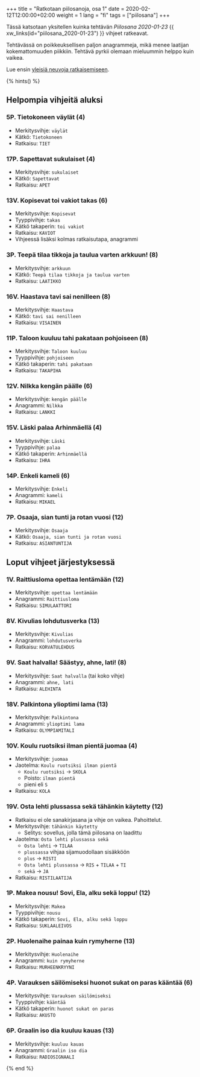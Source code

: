 +++
title = "Ratkotaan piilosanoja, osa 1"
date = 2020-02-12T12:00:00+02:00
weight = 1
lang = "fi"
tags = ["piilosana"]
+++

Tässä katsotaan yksitellen kuinka tehtävän *Piilosana 2020-01-23*  {{ xw_links(id="piilosana_2020-01-23") }} vihjeet ratkeavat.

Tehtävässä on poikkeuksellisen paljon anagrammeja, mikä menee laatijan kokemattomuuden piikkiin. Tehtävä pyrkii olemaan mieluummin helppo kuin vaikea.

<!--more-->

Lue ensin [yleisiä neuvoja ratkaisemiseen](@/piilosanat/ratkotaan/_index.md).

{% hints() %}

## Helpompia vihjeitä aluksi

### 5P. Tietokoneen väylät (4)

- Merkitysvihje: `väylät`
- Kätkö: `Tietokoneen`
- Ratkaisu: `TIET`

### 17P. Sapettavat sukulaiset (4)

- Merkitysvihje: `sukulaiset`
- Kätkö: `Sapettavat`
- Ratkaisu: `APET`

### 13V. Kopisevat toi vakiot takas (6)

- Merkitysvihje: `Kopisevat`
- Tyyppivihje: `takas`
- Kätkö takaperin: `toi vakiot`
- Ratkaisu: `KAVIOT`
- Vihjeessä lisäksi kolmas ratkaisutapa, anagrammi

### 3P. Teepä tilaa tikkoja ja taulua varten arkkuun! (8)

- Merkitysvihje: `arkkuun`
- Kätkö: `Teepä tilaa tikkoja ja taulua varten`
- Ratkaisu: `LAATIKKO`

### 16V. Haastava tavi sai nenilleen (8)

- Merkitysvihje: `Haastava`
- Kätkö: `tavi sai nenilleen`
- Ratkaisu: `VISAINEN`

### 11P. Taloon kuuluu tahi pakataan pohjoiseen (8)

- Merkitysvihje: `Taloon kuuluu`
- Tyyppivihje: `pohjoiseen`
- Kätkö takaperin: `tahi pakataan`
- Ratkaisu: `TAKAPIHA`

### 12V. Nilkka kengän päälle (6)

- Merkitysvihje: `kengän päälle`
- Anagrammi: `Nilkka`
- Ratkaisu: `LANKKI`

### 15V. Läski palaa Arhinmäellä (4)

- Merkitysvihje: `Läski`
- Tyyppivihje: `palaa`
- Kätkö takaperin: `Arhinmäellä`
- Ratkaisu: `IHRA`

### 14P. Enkeli kameli (6)

- Merkitysvihje: `Enkeli`
- Anagrammi: `kameli`
- Ratkaisu: `MIKAEL`

### 7P. Osaaja, sian tunti ja rotan vuosi (12)

- Merkitysvihje: `Osaaja`
- Kätkö: `Osaaja, sian tunti ja rotan vuosi`
- Ratkaisu: `ASIANTUNTIJA`


## Loput vihjeet järjestyksessä

### 1V. Raittiusloma opettaa lentämään (12)

- Merkitysvihje: `opettaa lentämään`
- Anagrammi: `Raittiusloma`
- Ratkaisu: `SIMULAATTORI`

### 8V. Kivulias lohdutusverka (13)

- Merkitysvihje: `Kivulias`
- Anagrammi: `lohdutusverka`
- Ratkaisu: `KORVATULEHDUS`

### 9V. Saat halvalla! Säästyy, ahne, lati! (8)

- Merkitysvihje: `Saat halvalla` (tai koko vihje)
- Anagrammi: `ahne, lati`
- Ratkaisu: `ALEHINTA`

### 18V. Palkintona ylioptimi lama (13)

- Merkitysvihje: `Palkintona`
- Anagrammi: `ylioptimi lama`
- Ratkaisu: `OLYMPIAMITALI`

### 10V. Koulu ruotsiksi ilman pientä juomaa (4)

- Merkitysvihje: `juomaa`
- Jaotelma: `Koulu ruotsiksi ilman pientä`
  * `Koulu ruotsiksi` -> `SKOLA`
  * Poisto: `ilman pientä`
  * pieni eli `S`
- Ratkaisu: `KOLA`

### 19V. Osta lehti plussassa sekä tähänkin käytetty (12)

- Ratkaisu ei ole sanakirjasana ja vihje on vaikea. Pahoittelut.
- Merkitysvihje: `tähänkin käytetty`
  * Selitys: sovellus, jolla tämä piilosana on laadittu
- Jaotelma: `Osta lehti plussassa sekä`
  * `Osta lehti` -> `TILAA`
  * `plussassa` vihjaa sijamuodollaan sisäkköön
  * `plus` -> `RISTI`
  * `Osta lehti plussassa` -> `RIS` + `TILAA` + `TI`
  * `sekä` -> `JA`
- Ratkaisu: `RISTILAATIJA`

### 1P. Makea nousu! Sovi, Ela, alku sekä loppu! (12)

- Merkitysvihje: `Makea`
- Tyyppivihje: `nousu`
- Kätkö takaperin: `Sovi, Ela, alku sekä loppu`
- Ratkaisu: `SUKLAALEIVOS`

### 2P. Huolenaihe painaa kuin rymyherne (13)

- Merkitysvihje: `Huolenaihe`
- Anagrammi: `kuin rymyherne`
- Ratkaisu: `MURHEENKRYYNI`

### 4P. Varauksen säilömiseksi huonot sukat on paras kääntää (6)

- Merkitysvihje: `Varauksen säilömiseksi`
- Tyyppivihje: `kääntää`
- Kätkö takaperin: `huonot sukat on paras`
- Ratkaisu: `AKUSTO`

### 6P. Graalin iso dia kuuluu kauas (13)

- Merkitysvihje: `kuuluu kauas`
- Anagrammi: `Graalin iso dia`
- Ratkaisu: `RADIOSIGNAALI`

{% end %}
